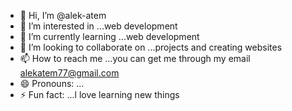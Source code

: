 - 👋 Hi, I’m @alek-atem
- 👀 I’m interested in ...web development
- 🌱 I’m currently learning ...web development
- 💞️ I’m looking to collaborate on ...projects and creating websites
- 📫 How to reach me ...you can get me through my email alekatem77@gmail.com
- 😄 Pronouns: ...
- ⚡ Fun fact: ...l love learning new things

<!---
alek-atem/alek-atem is a ✨ special ✨ repository because its `README.md` (this file) appears on your GitHub profile.
You can click the Preview link to take a look at your changes.
--->
